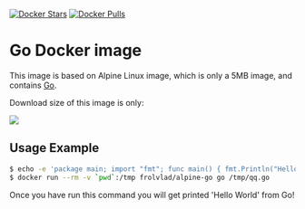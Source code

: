 [![Docker Stars](https://img.shields.io/docker/stars/frolvlad/alpine-go.svg?style=flat-square)](https://hub.docker.com/r/frolvlad/alpine-go/)
[![Docker Pulls](https://img.shields.io/docker/pulls/frolvlad/alpine-go.svg?style=flat-square)](https://hub.docker.com/r/frolvlad/alpine-go/)


Go Docker image
===============

This image is based on Alpine Linux image, which is only a 5MB image, and contains
[Go](http://golang.org/).

Download size of this image is only:

[![](https://images.microbadger.com/badges/image/frolvlad/alpine-go.svg)](http://microbadger.com/images/frolvlad/alpine-go "Get your own image badge on microbadger.com")


Usage Example
-------------

```bash
$ echo -e 'package main; import "fmt"; func main() { fmt.Println("Hello World") }' > qq.go
$ docker run --rm -v `pwd`:/tmp frolvlad/alpine-go go /tmp/qq.go
```

Once you have run this command you will get printed 'Hello World' from Go!
